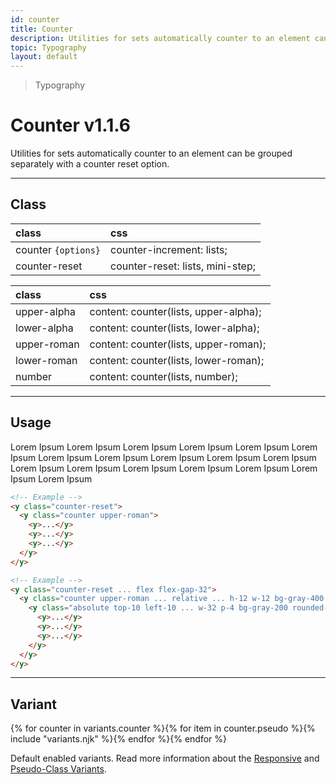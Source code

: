 ```yaml
---
id: counter
title: Counter
description: Utilities for sets automatically counter to an element can be grouped separately with a counter reset option.
topic: Typography
layout: default
---
```


> Typography

# Counter <span class="ml-1 px-2 py-1 text-sm text-gray-600 (dark)text-charcoal-100 bg-gray-300 (dark)bg-gray-600">v1.1.6</span>

Utilities for sets automatically counter to an element can be grouped separately with a counter reset option.

---

## Class

| <span class="px-3 py-1 text-white (dark)text-charcoal-100 bg-charcoal-100 (dark)bg-gray-600 rounded-full">class</span> | <span class="px-3 py-1 text-white (dark)text-charcoal-100 bg-charcoal-100 (dark)bg-gray-600 rounded-full">css</span> |
|:--|:--|
| counter `{options}` | counter-increment: lists; |
| counter-reset | counter-reset: lists, mini-step; |

| <span class="px-3 py-1 text-white (dark)text-charcoal-100 bg-charcoal-100 (dark)bg-gray-600 rounded-full">class</span> | <span class="px-3 py-1 text-white (dark)text-charcoal-100 bg-charcoal-100 (dark)bg-gray-600 rounded-full">css</span> |
|:--|:--|
| upper-alpha | content: counter(lists, upper-alpha); |
| lower-alpha | content: counter(lists, lower-alpha); |
| upper-roman | content: counter(lists, upper-roman); |
| lower-roman | content: counter(lists, lower-roman); |
| number | content: counter(lists, number); |

---

## Usage

<y class="px-4 my-8 mx-auto w-full h-32">
  <y class="counter-reset ... flex flex-gap-32 justify-start items-center">
    <y class="counter upper-roman ... relative h-12 w-12 bg-gray-400 rounded-full flex justify-center items-center">
      <y class="absolute top-10 left-10 w-32 bg-gray-200 p-4 rounded-lg">
        <y>Lorem Ipsum</y>
        <y>Lorem Ipsum</y>
        <y>Lorem Ipsum</y>
      </y>
    </y>
    <y class="counter upper-roman ... relative h-12 w-12 bg-gray-400 rounded-full flex justify-center items-center">
      <y class="absolute top-10 left-10 w-32 bg-gray-200 p-4 rounded-lg">
        <y>Lorem Ipsum</y>
        <y>Lorem Ipsum</y>
        <y>Lorem Ipsum</y>
      </y>
    </y>
    <y class="counter upper-roman ... relative h-12 w-12 bg-gray-400 rounded-full flex justify-center items-center">
      <y class="absolute top-10 left-10 w-32 bg-gray-200 p-4 rounded-lg">
        <y>Lorem Ipsum</y>
        <y>Lorem Ipsum</y>
        <y>Lorem Ipsum</y>
      </y>
    </y>
  </y>
</y>

<y class="px-4 my-8 mx-auto w-full h-32">
  <y class="counter-reset ... flex flex-gap-32 justify-start items-center">
    <y class="counter upper-alpha ... relative h-12 w-12 bg-gray-400 rounded-full flex justify-center items-center">
      <y class="absolute top-10 left-10 w-32 bg-gray-200 p-4 rounded-lg">
        <y>Lorem Ipsum</y>
        <y>Lorem Ipsum</y>
        <y>Lorem Ipsum</y>
      </y>
    </y>
    <y class="counter upper-alpha ... relative h-12 w-12 bg-gray-400 rounded-full flex justify-center items-center">
      <y class="absolute top-10 left-10 w-32 bg-gray-200 p-4 rounded-lg">
        <y>Lorem Ipsum</y>
        <y>Lorem Ipsum</y>
        <y>Lorem Ipsum</y>
      </y>
    </y>
    <y class="counter upper-alpha ... relative h-12 w-12 bg-gray-400 rounded-full flex justify-center items-center">
      <y class="absolute top-10 left-10 w-32 bg-gray-200 p-4 rounded-lg">
        <y>Lorem Ipsum</y>
        <y>Lorem Ipsum</y>
        <y>Lorem Ipsum</y>
      </y>
    </y>
  </y>
</y>

```html
<!-- Example -->
<y class="counter-reset">
  <y class="counter upper-roman">
    <y>...</y>
    <y>...</y>
    <y>...</y>
  </y>
</y>

<!-- Example -->
<y class="counter-reset ... flex flex-gap-32">
  <y class="counter upper-roman ... relative ... h-12 w-12 bg-gray-400 rounded-full ... flex justify-center items-center">
    <y class="absolute top-10 left-10 ... w-32 p-4 bg-gray-200 rounded-lg">
      <y>...</y>
      <y>...</y>
      <y>...</y>
    </y>
  </y>
</y>
```

---

## Variant

<y class="flex flex-gap-2 flex-wrap justify-start items-center">{% for counter in variants.counter %}{% for item in counter.pseudo %}{% include "variants.njk" %}{% endfor %}{% endfor %}</y>

Default enabled variants. Read more information about the [Responsive](/responsive) and [Pseudo-Class Variants](/pseudo-class-variants/).
